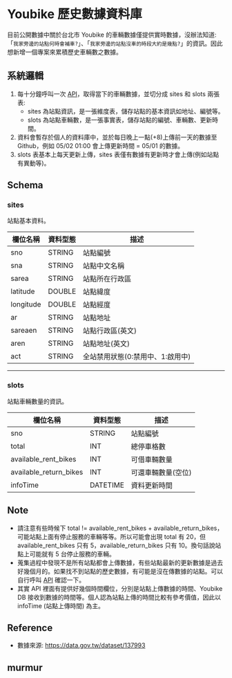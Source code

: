 # Youbike 歷史數據資料庫
目前公開數據中關於台北市 Youbike 的車輛數據僅提供實時數據，沒辦法知道:「`我家旁邊的站點何時會補車?`」、「`我家旁邊的站點沒車的時段大約是幾點?`」的資訊。因此想新增一個專案來累積歷史車輛數之數據。

## 系統邏輯
1. 每十分鐘呼叫一次 [API](https://tcgbusfs.blob.core.windows.net/dotapp/youbike/v2/youbike_immediate.json)，取得當下的車輛數據，並切分成 sites 和 slots 兩張表:
   - sites 為站點資訊，是一張維度表，儲存站點的基本資訊如地址、編號等。
   - slots 為站點車輛數，是一張事實表，儲存站點的編號、車輛數、更新時間。
2. 資料會暫存於個人的資料庫中，並於每日晚上一點(+8)上傳前一天的數據至 Github，例如 05/02 01:00 會上傳更新時間 = 05/01 的數據。
3. slots 表基本上每天更新上傳，sites 表僅有數據有更新時才會上傳(例如站點有異動等)。

## Schema

### sites
站點基本資料。

| 欄位名稱 | 資料型態 | 描述     |
|----------|----------|----------|
| sno      | STRING   | 站點編號         |
| sna      | STRING   |  站點中文名稱        |
| sarea    | STRING   |  站點所在行政區        |
| latitude      | DOUBLE   | 站點緯度         |
| longitude      | DOUBLE   | 站點經度         |
| ar       | STRING   |  站點地址        |
| sareaen  | STRING   |  站點行政區(英文)        |
| aren     | STRING   | 站點地址(英文)         |
| act      | STRING   |  全站禁用狀態(0:禁用中、1:啟用中)        |
---

### slots
站點車輛數量的資訊。

| 欄位名稱 | 資料型態 | 描述     |
|----------|----------|----------|
| sno      | STRING   | 站點編號         |
| total      | INT      | 總停車格數         |
| available_rent_bikes      | INT   |  可借車輛數量        |
| available_return_bikes      | INT   |  可還車輛數量(空位)        |
| infoTime      | DATETIME      | 資料更新時間         


## Note
- 請注意有些時候下 total != available_rent_bikes + available_return_bikes，可能站點上面有停止服務的車輛等等。所以可能會出現 total 有 20，但 available_rent_bikes 只有 5，available_return_bikes 只有 10。換句話說站點上可能就有 5 台停止服務的車輛。
- 蒐集過程中發現不是所有站點都會上傳數據，有些站點最新的更新數據是過去好幾個月的。如果找不到站點的歷史數據，有可能是沒在傳數據的站點。可以自行呼叫 [API](https://tcgbusfs.blob.core.windows.net/dotapp/youbike/v2/youbike_immediate.json) 確認一下。
- 其實 API 裡面有提供好幾個時間欄位，分別是站點上傳數據的時間、Youbike DB 接收到數據的時間等。個人認為站點上傳的時間比較有參考價值，因此以 infoTime (站點上傳時間) 為主。


## Reference
- 數據來源: https://data.gov.tw/dataset/137993

## murmur
